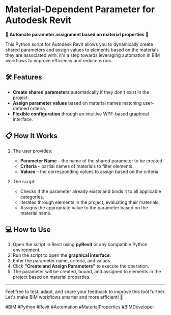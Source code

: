 # **Material-Dependent Parameter for Autodesk Revit**  

🎯 **Automate parameter assignment based on material properties** 🎯  

This Python script for Autodesk Revit allows you to dynamically create shared parameters and assign values to elements based on the materials they are associated with. It's a step towards leveraging automation in BIM workflows to improve efficiency and reduce errors.  

## 🛠️ **Features**  
- **Create shared parameters** automatically if they don't exist in the project.  
- **Assign parameter values** based on material names matching user-defined criteria.  
- **Flexible configuration** through an intuitive WPF-based graphical interface.  

## 📋 **How It Works**  
1. The user provides:  
   - **Parameter Name** – the name of the shared parameter to be created.  
   - **Criteria** – partial names of materials to filter elements.  
   - **Values** – the corresponding values to assign based on the criteria.  

2. The script:  
   - Checks if the parameter already exists and binds it to all applicable categories.  
   - Iterates through elements in the project, evaluating their materials.  
   - Assigns the appropriate value to the parameter based on the material name.

## 💻 **How to Use**  
1. Open the script in Revit using **pyRevit** or any compatible Python environment.  
2. Run the script to open the **graphical interface**.  
3. Enter the parameter name, criteria, and values.  
4. Click **"Create and Assign Parameters"** to execute the operation.  
5. The parameter will be created, bound, and assigned to elements in the project based on material properties.

---

Feel free to test, adapt, and share your feedback to improve this tool further. Let's make BIM workflows smarter and more efficient! 🚀  

#BIM #Python #Revit #Automation #MaterialProperties #BIMDeveloper
